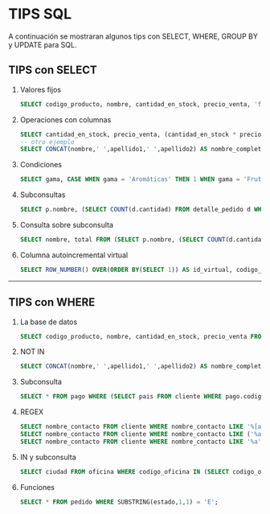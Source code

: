 # TIPS SQL

A continuación se mostraran algunos tips con SELECT, WHERE, GROUP BY y UPDATE para SQL.

## TIPS con SELECT

1. Valores fijos

    ```sql
    SELECT codigo_producto, nombre, cantidad_en_stock, precio_venta, 'físico' AS clase_producto FROM producto LIMIT 50;
    ```

2. Operaciones con columnas

    ```sql
    SELECT cantidad_en_stock, precio_venta, (cantidad_en_stock * precio_venta) AS precio_total_por_producto FROM producto LIMIT 38;
    -- otro ejemplo
    SELECT CONCAT(nombre,' ',apellido1,' ',apellido2) AS nombre_completo FROM empleado;
    ```

3. Condiciones

    ```sql
    SELECT gama, CASE WHEN gama = 'Aromáticas' THEN 1 WHEN gama = 'Frutales' THEN 2 WHEN gama = 'Herbaceas' THEN 3 WHEN gama = 'Ornamentales' THEN 4 ELSE 5 END AS codigo_gama FROM gama_producto;
    ```

4. Subconsultas

    ```sql
    SELECT p.nombre, (SELECT COUNT(d.cantidad) FROM detalle_pedido d WHERE d.codigo_producto = p.codigo_producto) AS total FROM producto p HAVING total > 5;
    ```

5. Consulta sobre subconsulta

    ```sql
    SELECT nombre, total FROM (SELECT p.nombre, (SELECT COUNT(d.cantidad) FROM detalle_pedido d WHERE d.codigo_producto = p.codigo_producto) AS total FROM producto p HAVING total > 5) AS otra_tabla WHERE total = 7;
    ```

6. Columna autoincremental virtual

    ```sql
    SELECT ROW_NUMBER() OVER(ORDER BY(SELECT 1)) AS id_virtual, codigo_oficina, pais FROM oficina ORDER BY pais DESC;
    ```

---

## TIPS con WHERE

1. La base de datos

    ```sql
    SELECT codigo_producto, nombre, cantidad_en_stock, precio_venta FROM producto WHERE precio_venta > 100;
    ```

2. NOT IN

    ```sql
    SELECT CONCAT(nombre,' ',apellido1,' ',apellido2) AS nombre_completo FROM empleado WHERE nombre NOT IN('Carlos','Lorena','John');
    ```

3. Subconsulta

    ```sql
    SELECT * FROM pago WHERE (SELECT pais FROM cliente WHERE pago.codigo_cliente = cliente.codigo_cliente) <> 'Spain';
    ```

4. REGEX

    ```sql
    SELECT nombre_contacto FROM cliente WHERE nombre_contacto LIKE '%[aeo]';  -- no funciona
    SELECT nombre_contacto FROM cliente WHERE nombre_contacto LIKE ('%a','%e','%o'); -- no funciona
    SELECT nombre_contacto FROM cliente WHERE nombre_contacto LIKE '%a' OR nombre_contacto LIKE '%e' OR nombre_contacto LIKE '%o';
    ```

5. IN y subconsulta

    ```sql
    SELECT ciudad FROM oficina WHERE codigo_oficina IN (SELECT codigo_oficina FROM empleado WHERE apellido1 LIKE '%a');
    ```

6. Funciones

    ```sql
    SELECT * FROM pedido WHERE SUBSTRING(estado,1,1) = 'E';
    ```

